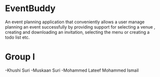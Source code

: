 # EventBuddy

An event planning application that conveniently allows a user manage planning an event successfully by providing support for selecting a venue , creating and downloading an invitation, selecting the menu or creating a todo list etc.

# Group I

-Khushi Suri 
-Muskaan Suri
-Mohammed Lateef Mohammed Ismail
